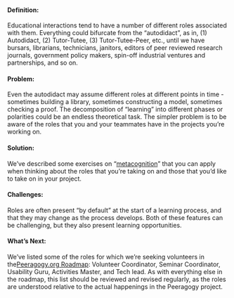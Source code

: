 #### Definition:

Educational interactions tend to have a number of different roles
associated with them. Everything could bifurcate from the “autodidact”,
as in, (1) Autodidact, (2) Tutor-Tutee, (3) Tutor-Tutee-Peer, etc.,
until we have bursars, librarians, technicians, janitors, editors of
peer reviewed research journals, government policy makers, spin-off
industrial ventures and partnerships, and so on.

#### Problem:

Even the autodidact may assume different roles at different points in
time - sometimes building a library, sometimes constructing a model,
sometimes checking a proof. The decomposition of “learning” into
different phases or polarities could be an endless theoretical task. The
simpler problem is to be aware of the roles that you and your teammates
have in the projects you’re working on.

#### Solution:

We’ve described some exercises on
“[metacognition](http://peeragogy.org/can-we-work-together/)” that you
can apply when thinking about the roles that you’re taking on and those
that you’d like to take on in your project.

#### Challenges:

Roles are often present “by default” at the start of a learning process,
and that they may change as the process develops. Both of these features
can be challenging, but they also present learning opportunities.

#### What’s Next:

We’ve listed some of the roles for which we’re seeking volunteers in
the[Peeragogy.org Roadmap](http://peeragogy.org/peeragogy-org-roadmap/):
Volunteer Coordinator, Seminar Coordinator, Usability Guru, Activities
Master, and Tech lead. As with everything else in the roadmap, this list
should be reviewed and revised regularly, as the roles are understood
relative to the actual happenings in the Peeragogy project.

